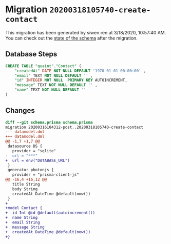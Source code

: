 # Migration `20200318105740-create-contact`

This migration has been generated by siwen.ren at 3/18/2020, 10:57:40 AM.
You can check out the [state of the schema](./schema.prisma) after the migration.

## Database Steps

```sql
CREATE TABLE "quaint"."Contact" (
    "createdAt" DATE NOT NULL DEFAULT '1970-01-01 00:00:00' ,
    "email" TEXT NOT NULL DEFAULT '' ,
    "id" INTEGER NOT NULL  PRIMARY KEY AUTOINCREMENT,
    "message" TEXT NOT NULL DEFAULT '' ,
    "name" TEXT NOT NULL DEFAULT '' 
) 
```

## Changes

```diff
diff --git schema.prisma schema.prisma
migration 20200316104312-post..20200318105740-create-contact
--- datamodel.dml
+++ datamodel.dml
@@ -1,7 +1,7 @@
 datasource DS {
   provider = "sqlite"
-  url = "***"
+  url = env("DATABASE_URL")
 }
 generator photonjs {
   provider = "prisma-client-js"
@@ -16,4 +16,12 @@
   title String
   body String
   createdAt DateTime @default(now())
 }
+
+model Contact {
+  id Int @id @default(autoincrement())
+  name String
+  email String
+  message String
+  createdAt DateTime @default(now())
+}
```


